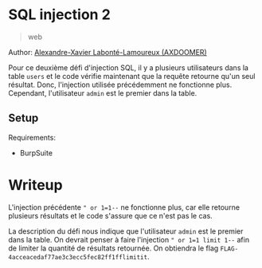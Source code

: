 # SQL injection 2

> web

Author: [Alexandre-Xavier Labonté-Lamoureux (AXDOOMER)](https://github.com/axdoomer)

Pour ce deuxième défi d'injection SQL, il y a plusieurs utilisateurs dans la table `users` et le code vérifie maintenant que la requête retourne qu'un seul résultat. Donc, l'injection utilisée précédemment ne fonctionne plus. Cependant, l'utilisateur `admin` est le premier dans la table.

## Setup

Requirements:
- BurpSuite

# Writeup

L'injection précédente `" or 1=1--` ne fonctionne plus, car elle retourne plusieurs résultats et le code s'assure que ce n'est pas le cas. 

La description du défi nous indique que l'utilisateur `admin` est le premier dans la table. On devrait penser à faire l'injection `" or 1=1 limit 1--` afin de limiter la quantité de résultats retournée. On obtiendra le flag `FLAG-4acceacedaf77ae3c3ecc5fec82ff1fflimitit`. 
